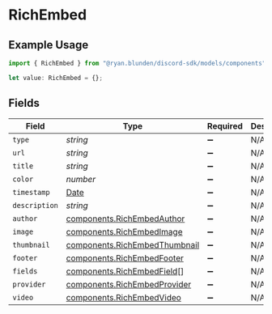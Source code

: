 # RichEmbed

## Example Usage

```typescript
import { RichEmbed } from "@ryan.blunden/discord-sdk/models/components";

let value: RichEmbed = {};
```

## Fields

| Field                                                                                         | Type                                                                                          | Required                                                                                      | Description                                                                                   |
| --------------------------------------------------------------------------------------------- | --------------------------------------------------------------------------------------------- | --------------------------------------------------------------------------------------------- | --------------------------------------------------------------------------------------------- |
| `type`                                                                                        | *string*                                                                                      | :heavy_minus_sign:                                                                            | N/A                                                                                           |
| `url`                                                                                         | *string*                                                                                      | :heavy_minus_sign:                                                                            | N/A                                                                                           |
| `title`                                                                                       | *string*                                                                                      | :heavy_minus_sign:                                                                            | N/A                                                                                           |
| `color`                                                                                       | *number*                                                                                      | :heavy_minus_sign:                                                                            | N/A                                                                                           |
| `timestamp`                                                                                   | [Date](https://developer.mozilla.org/en-US/docs/Web/JavaScript/Reference/Global_Objects/Date) | :heavy_minus_sign:                                                                            | N/A                                                                                           |
| `description`                                                                                 | *string*                                                                                      | :heavy_minus_sign:                                                                            | N/A                                                                                           |
| `author`                                                                                      | [components.RichEmbedAuthor](../../models/components/richembedauthor.md)                      | :heavy_minus_sign:                                                                            | N/A                                                                                           |
| `image`                                                                                       | [components.RichEmbedImage](../../models/components/richembedimage.md)                        | :heavy_minus_sign:                                                                            | N/A                                                                                           |
| `thumbnail`                                                                                   | [components.RichEmbedThumbnail](../../models/components/richembedthumbnail.md)                | :heavy_minus_sign:                                                                            | N/A                                                                                           |
| `footer`                                                                                      | [components.RichEmbedFooter](../../models/components/richembedfooter.md)                      | :heavy_minus_sign:                                                                            | N/A                                                                                           |
| `fields`                                                                                      | [components.RichEmbedField](../../models/components/richembedfield.md)[]                      | :heavy_minus_sign:                                                                            | N/A                                                                                           |
| `provider`                                                                                    | [components.RichEmbedProvider](../../models/components/richembedprovider.md)                  | :heavy_minus_sign:                                                                            | N/A                                                                                           |
| `video`                                                                                       | [components.RichEmbedVideo](../../models/components/richembedvideo.md)                        | :heavy_minus_sign:                                                                            | N/A                                                                                           |